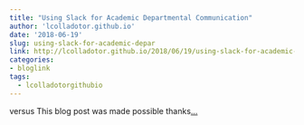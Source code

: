 ```yaml
---
title: "Using Slack for Academic Departmental Communication"
author: 'lcolladotor.github.io'
date: '2018-06-19'
slug: using-slack-for-academic-depar
link: http://lcolladotor.github.io/2018/06/19/using-slack-for-academic-departmental-communication/
categories:
- bloglink
tags:
  - lcolladotorgithubio
---
```


versus This blog post was made possible thanks[... <i class="fas fa-external-link-alt"></i>](http://lcolladotor.github.io/2018/06/19/using-slack-for-academic-departmental-communication/)

